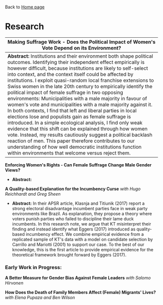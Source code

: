 Back to [Home page](/README.md)

# Research

|**Making Suffrage Work - Does the Political Impact of Women's Vote Depend on its Environment?**|
|---|
|**Abstract:** Institutions and their environment both shape political outcomes. Identifying their independent effect empirically is however difficult, because institutions are likely to self-select into context, and the context itself could be affected by institutions. I exploit quasi-random local franchise extensions to Swiss women in the late 20th century to empirically identify the political impact of female suffrage in two opposing environments: Municipalities with a male majority in favour of women's vote and municipalities with a male majority against it. In both contexts, I find that left and liberal parties in local elections lose and populists gain as female suffrage is introduced. In a simple ecological analysis, I find only weak evidence that this shift can be explained through how women vote. Instead, my results cautiously suggest a political backlash reaction of men. This paper therefore contributes to our understanding of how well democratic institutions function within environments that welcome versus reject them.|

**Enforcing Women's Rights - Can Female Suffrage Change Male Gender Views?**

* **Abstract:**


**A Quality-based Explanation for the Incumbency Curse** *with Hugo Reichhardt and Greg Sheen*

* **Abstract:** In their APSR article, Klasnja and Titiunik (2017) report a strong electoral disadvantage incumbent parties face in weak party environments like Brazil. As explanation, they propose a theory where voters punish parties who failed to discipline their lame duck incumbents. In this research note, we argue that KT misinterpret their finding and instead identify what Eggers (2017) introduced as quality-based incumbency effect. We combine empirical evidence from a replicated sample of KT's data with a model on candidate selection by Carrillo and Mariotti (2001) to support our case. To the best of our knowledge, this is the first article to provide empirical evidence for the theoretical framework brought forward by Eggers (2017).

### Early Work in Progress:

**A Better Measure for Gender Bias Against Female Leaders** *with Salomo Hirvonen*

**How Does the Death of Family Members Affect (Female) Migrants' Lives?** *with Elena Pupaza and Ben Wilson*
